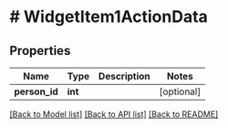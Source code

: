 # # WidgetItem1ActionData

## Properties

Name | Type | Description | Notes
------------ | ------------- | ------------- | -------------
**person_id** | **int** |  | [optional]

[[Back to Model list]](../../README.md#models) [[Back to API list]](../../README.md#endpoints) [[Back to README]](../../README.md)
